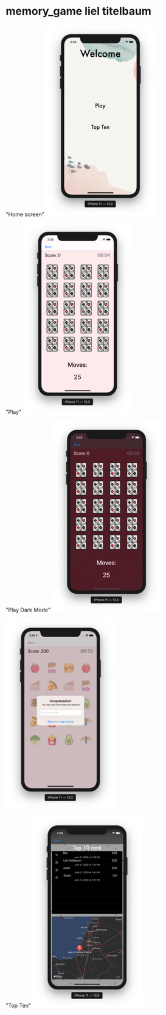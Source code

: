 # memory_game liel titelbaum

"Home screen"
<img src="https://github.com/lieltitelbaum/memory_game_2/blob/master/Screen%20Shot%202020-06-21%20at%2014.33.25.png"
width="288">

"Play"
<img src="https://github.com/lieltitelbaum/memory_game_2/blob/master/Screen%20Shot%202020-06-21%20at%2014.33.46.png"
width="288">

"Play Dark Mode"
<img src="https://github.com/lieltitelbaum/memory_game_2/blob/master/Screen%20Shot%202020-06-21%20at%2014.33.59.png"
width="288">

<img src="https://github.com/lieltitelbaum/memory_game_2/blob/master/Screen%20Shot%202020-06-21%20at%2014.41.01.png"
width="288">

"Top Ten"
<img src="https://github.com/lieltitelbaum/memory_game_2/blob/master/Screen%20Shot%202020-06-21%20at%2014.50.26.png"
width="288">
